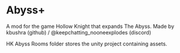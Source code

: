 # Abyss+

A mod for the game Hollow Knight that expands The Abyss.
Made by kbushra (github) / @keepchatting_nooneexplodes (discord)

HK Abyss Rooms folder stores the unity project containing assets.
